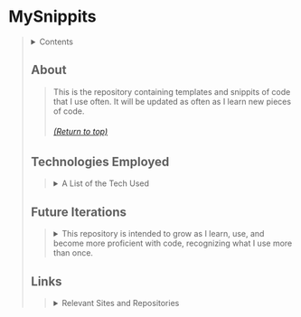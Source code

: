 # MySnippits
> <details>
>   <summary>Contents</summary>
> 
>> | [About](https://github.com/mmmoore1313/MySnippits#about) | [Technologies Used](https://github.com/mmmoore1313/MySnippits#technologies-employed) |
>> |--|--|
>> | [Future Iterations](https://github.com/mmmoore1313/MySnippits#future-iterations) | [Links](https://github.com/mmmoore1313/MySnippits#links) |
>> 
> </details>
>
>
> ## About
>> This is the repository containing templates and snippits of code that I use often. It will be updated as often as I learn new pieces of code.
>> 
>> ###### [(Return to top)](https://github.com/mmmoore1313/MySnippits#mysnippits)
>
> ## Technologies Employed
>> <details>
>>  <summary> A List of the Tech Used </summary>
>> 
>>>| **General Development** | **[Client]() Development** | **[API]() Development** | **Deployment** |
>>> |--|--|--|--|
>>> | [Technology Name](docs) | [Technology Name](docs) | [Technology Name](docs) | [Technology Name](docs) |
>>
>> ###### [(Return to top)](https://github.com/mmmoore1313/MySnippits#mysnippits)
>> </details>
>>
>
> ## Future Iterations
>> <details>
>>  <summary>This repository is intended to grow as I learn, use, and become more proficient with code, recognizing what I use more than once.</summary>
>>
>>> <details>
>>>  <summary>Version 1, 05.08.2021</summary>
>>>
>>>> | Markdown Snippits | React Snippits |
>>>> |--|--|
>>>> | Markdown Templates | React Templates |
>>>> | Tutorial Template  |  |
>>> 
>>> </details>
>>>
>> ###### [(Return to top)](https://github.com/mmmoore1313/MySnippits#mysnippits)
>> </details>
>>
>
> ## Links
>> <details>
>>   <summary>Relevant Sites and Repositories</summary>
>>
>>> | | **Deployed Sites** | **Repositories** |
>>> |--|--|--|
>>> | Front End App: | [appUrl](appUrl) | [appRepositoryUrl](appRepositoryUrl)|
>>> | Database App | [dbUrl](dbUrl) | [dbRepositoryUrl](dbRepositoryUrl) |
>>>
>> ###### [(Return to top)](https://github.com/mmmoore1313/MySnippits#mysnippits)
>> </details>
>>
>